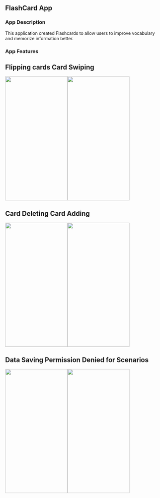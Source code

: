 ## FlashCard App

### App Description
This application created Flashcards to allow users to improve vocabulary and memorize information better.

### App Features

## Flipping cards      Card Swiping
<img src="https://media.giphy.com/media/VftxJPp0Qfx7lkC2Lw/giphy.gif" width="200" height="400"><img src="https://media.giphy.com/media/zegkqeESaGC6n6FoCe/giphy.gif" width="200" height="400"><br>
## Card Deleting               Card Adding
<img src="https://media.giphy.com/media/VftxJPp0Qfx7lkC2Lw/giphy.gif" width="200" height="400"><img src="https://media.giphy.com/media/nxoCZ93SinVaBclQvs/giphy.gif" width="200" height="400"><br>
## Data Saving                 Permission Denied for Scenarios
<img src="https://media.giphy.com/media/b9A9acBSJuQlyspL41/giphy.gif" width="200" height="400"><img src="https://media.giphy.com/media/I7leNzT0vJfQyvwK9D/giphy.gif" width="200" height="400"><br>

